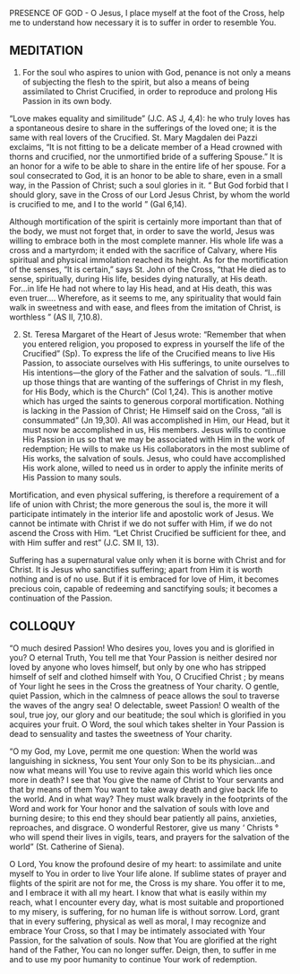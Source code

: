 PRESENCE OF GOD - O Jesus, I place myself at the foot of the Cross, help me to understand how necessary it is to suffer in order to resemble You.

## MEDITATION

1. For the soul who aspires to union with God, penance is not only a means of subjecting the flesh to the spirit, but also a means of being assimilated to Christ Crucified, in order to reproduce and prolong His Passion in its own body.

“Love makes equality and similitude” (J.C. AS J, 4,4): he who truly loves has a spontaneous desire to share in the sufferings of the loved one; it is the same with real lovers of the Crucified. St. Mary Magdalen dei Pazzi exclaims, “It is not fitting to be a delicate member of a Head crowned with thorns and crucified, nor the unmortified bride of a suffering Spouse.” It is an honor for a wife to be able to share in the entire life of her spouse. For a soul consecrated to God, it is an honor to be able to share, even in a small way, in the Passion of Christ; such a soul glories in it. “ But God forbid that I should glory, save in the Cross of our Lord Jesus Christ, by whom the world is crucified to me, and I to the world ” (Gal 6,14).

Although mortification of the spirit is certainly more important than that of the body, we must not forget that, in order to save the world, Jesus was willing to embrace both in the most complete manner. His whole life was a cross and a martyrdom; it ended with the sacrifice of Calvary, where His spiritual and physical immolation reached its height. As for the mortification of the senses, “It is certain,” says St. John of the Cross, “that He died as to sense, spiritually, during His life, besides dying naturally, at His death. For...in life He had not where to lay His head, and at His death, this was even truer.... Wherefore, as it seems to me, any spirituality that would fain walk in sweetness and with ease, and flees from the imitation of Christ, is worthless ” (AS II, 7,10.8).


2. St. Teresa Margaret of the Heart of Jesus wrote: “Remember that when you entered religion, you proposed to express in yourself the life of the Crucified” (Sp). To express the life of the Crucified means to live His Passion, to associate ourselves with His sufferings, to unite ourselves to His intentions—the glory of the Father and the salvation of souls. “I...fill up those things that are wanting of the sufferings of Christ in my flesh, for His Body, which is the Church” (Col 1,24). This is another motive which has urged the saints to generous corporal mortification. Nothing is lacking in the Passion of Christ; He Himself said on the Cross, “all is consummated” (Jn 19,30). All was accomplished in Him, our Head, but it must now be accomplished in us, His members. Jesus wills to continue His Passion in us so that we may be associated with Him in the work of redemption; He wills to make us His collaborators in the most sublime of His works, the salvation of souls. Jesus, who could have accomplished His work alone, willed to need us in order to apply the infinite merits of His Passion to many souls.

Mortification, and even physical suffering, is therefore a requirement of a life of union with Christ; the more generous the soul is, the more it will participate intimately in the interior life and apostolic work of Jesus. We cannot be intimate with Christ if we do not suffer with Him, if we do not ascend the Cross with Him. “Let Christ Crucified be sufficient for thee, and with Him suffer and rest” (J.C. SM II, 13).

Suffering has a supernatural value only when it is borne with Christ and for Christ. It is Jesus who sanctifies suffering; apart from Him it is worth nothing and is of no use. But if it is embraced for love of Him, it becomes precious coin, capable of redeeming and sanctifying souls; it becomes a continuation of the Passion.

## COLLOQUY

“O much desired Passion! Who desires you, loves you and is glorified in you? O eternal Truth, You tell me that Your Passion is neither desired nor loved by anyone who loves himself, but only by one who has stripped himself of self and clothed himself with You, O Crucified Christ ; by means of Your light he sees in the Cross the greatness of Your charity. O gentle, quiet Passion, which in the calmness of peace allows the soul to traverse the waves of the angry sea! O delectable, sweet Passion! O wealth of the soul, true joy, our glory and our beatitude; the soul which is glorified in you acquires your fruit. O Word, the soul which takes
shelter in Your Passion is dead to sensuality and tastes the sweetness of Your charity.

“O my God, my Love, permit me one question: When the world was languishing in sickness, You sent Your only Son to be its physician...and now what means will You use to revive again this world which lies once more in death? I see that You give the name of Christ to Your servants and that by means of them You want to take away death and give back life to the world. And in what way? They must walk bravely in the footprints of the Word and work for Your honor and the salvation of souls with love and burning desire; to this end they should bear patiently all pains, anxieties, reproaches, and disgrace. O wonderful Restorer, give us many ‘ Christs ° who will spend their lives in vigils, tears, and prayers for the salvation of the world” (St. Catherine of Siena).

O Lord, You know the profound desire of my heart: to assimilate and unite myself to You in order to live Your life alone. If sublime states of prayer and flights of the spirit are not for me, the Cross is my share. You offer it to me, and I embrace it with all my heart. I know that what is easily within my reach, what I encounter every day, what is most suitable and proportioned to my misery, is suffering, for no human life is without sorrow. Lord, grant that in every suffering, physical as well as moral, I may recognize and embrace Your Cross, so that I may be intimately associated with Your Passion, for the salvation of souls. Now that You are glorified at the right hand of the Father, You can no longer suffer. Deign, then, to suffer in me and to use my poor humanity to continue Your work of redemption.